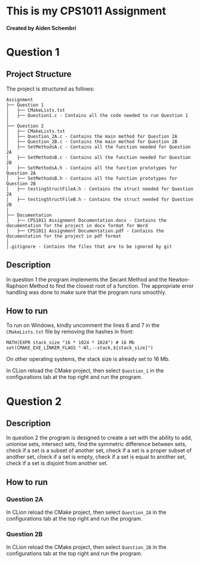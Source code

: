 # This is my CPS1011 Assignment
#### Created by Aiden Schembri

# Question 1  

## Project Structure

The project is structured as follows:

```
Assignment
├── Question 1
│   ├── CMakeLists.txt
│   ├── Question1.c - Contains all the code needed to run Question 1
│
├── Question 2
│   ├── CMakeLists.txt
│   ├── Question_2A.c - Contains the main method for Question 2A
│   ├── Question_2B.c - Contains the main method for Question 2B
│   ├── SetMethodsA.c - Contains all the function needed for Question 2A
│   ├── SetMethodsB.c - Contains all the function needed for Question 2B
│   ├── SetMethodsA.h - Contains all the function prototypes for Question 2A
│   ├── SetMethodsB.h - Contains all the function prototypes for Question 2B
│   ├── testingStructFileA.h - Contains the struct needed for Question 2A
│   ├── testingStructFileB.h - Contains the struct needed for Question 2B
│
├── Documentation
│   ├── CPS1011 Assignment Documentation.docx - Contains the documentation for the project in docx format for Word
│   ├── CPS1011 Assignment Documentation.pdf - Contains the documentation for the project in pdf format
│
│.gitignore - Contains the files that are to be ignored by git
```

## Description

In question 1 the program implements the Secant Method and the Newton-Raphson Method to find the closest root of a function. 
The appropriate error handling was done to make sure that the program runs smoothly.

## How to run

To run on Windows, kindly uncomment the lines 6 and 7 in the `CMakeLists.txt` file by removing the hashes in front:

```
MATH(EXPR stack_size "16 * 1024 * 1024") # 16 Mb
set(CMAKE_EXE_LINKER_FLAGS "-Wl,--stack,${stack_size}")
```

On other operating systems, the stack size is already set to 16 Mb.

In CLion reload the CMake project, then select `Question_1` in the configurations tab at the top right and run the program.

# Question 2    

## Description

In question 2 the program is designed to create a set with the ability to add, unionise sets,
intersect sets, find the symmetric difference between sets, check if a set is a subset of another set, check if a set is a proper subset of another set,
check if a set is empty, check if a set is equal to another set, check if a set is disjoint
from another set.

## How to run

### Question 2A
In CLion reload the CMake project, then select `Question_2A` in the configurations tab at the top right and run the program.

### Question 2B
In CLion reload the CMake project, then select `Question_2B` in the configurations tab at the top right and run the program.